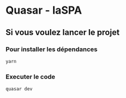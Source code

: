 # Quasar - laSPA

## Si vous voulez lancer le projet

### Pour installer les dépendances
```bash
yarn
```

### Executer le code
```bash
quasar dev
```

